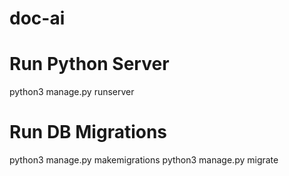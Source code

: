 # doc-ai


# Run Python Server
python3 manage.py runserver

# Run DB Migrations
python3 manage.py makemigrations
python3 manage.py migrate

